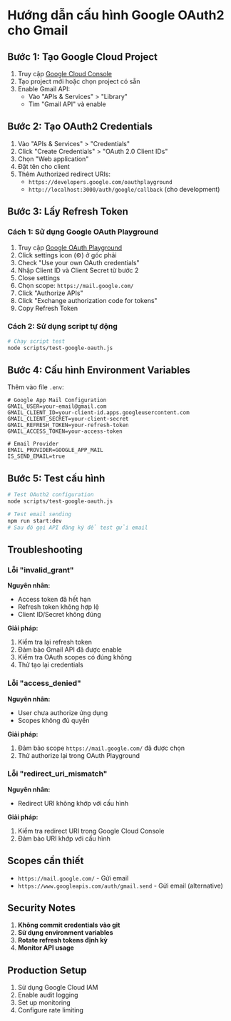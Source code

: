 # Hướng dẫn cấu hình Google OAuth2 cho Gmail

## Bước 1: Tạo Google Cloud Project

1. Truy cập [Google Cloud Console](https://console.cloud.google.com/)
2. Tạo project mới hoặc chọn project có sẵn
3. Enable Gmail API:
   - Vào "APIs & Services" > "Library"
   - Tìm "Gmail API" và enable

## Bước 2: Tạo OAuth2 Credentials

1. Vào "APIs & Services" > "Credentials"
2. Click "Create Credentials" > "OAuth 2.0 Client IDs"
3. Chọn "Web application"
4. Đặt tên cho client
5. Thêm Authorized redirect URIs:
   - `https://developers.google.com/oauthplayground`
   - `http://localhost:3000/auth/google/callback` (cho development)

## Bước 3: Lấy Refresh Token

### Cách 1: Sử dụng Google OAuth Playground

1. Truy cập [Google OAuth Playground](https://developers.google.com/oauthplayground/)
2. Click settings icon (⚙️) ở góc phải
3. Check "Use your own OAuth credentials"
4. Nhập Client ID và Client Secret từ bước 2
5. Close settings
6. Chọn scope: `https://mail.google.com/`
7. Click "Authorize APIs"
8. Click "Exchange authorization code for tokens"
9. Copy Refresh Token

### Cách 2: Sử dụng script tự động

```bash
# Chạy script test
node scripts/test-google-oauth.js
```

## Bước 4: Cấu hình Environment Variables

Thêm vào file `.env`:

```env
# Google App Mail Configuration
GMAIL_USER=your-email@gmail.com
GMAIL_CLIENT_ID=your-client-id.apps.googleusercontent.com
GMAIL_CLIENT_SECRET=your-client-secret
GMAIL_REFRESH_TOKEN=your-refresh-token
GMAIL_ACCESS_TOKEN=your-access-token

# Email Provider
EMAIL_PROVIDER=GOOGLE_APP_MAIL
IS_SEND_EMAIL=true
```

## Bước 5: Test cấu hình

```bash
# Test OAuth2 configuration
node scripts/test-google-oauth.js

# Test email sending
npm run start:dev
# Sau đó gọi API đăng ký để test gửi email
```

## Troubleshooting

### Lỗi "invalid_grant"

**Nguyên nhân:**
- Access token đã hết hạn
- Refresh token không hợp lệ
- Client ID/Secret không đúng

**Giải pháp:**
1. Kiểm tra lại refresh token
2. Đảm bảo Gmail API đã được enable
3. Kiểm tra OAuth scopes có đúng không
4. Thử tạo lại credentials

### Lỗi "access_denied"

**Nguyên nhân:**
- User chưa authorize ứng dụng
- Scopes không đủ quyền

**Giải pháp:**
1. Đảm bảo scope `https://mail.google.com/` đã được chọn
2. Thử authorize lại trong OAuth Playground

### Lỗi "redirect_uri_mismatch"

**Nguyên nhân:**
- Redirect URI không khớp với cấu hình

**Giải pháp:**
1. Kiểm tra redirect URI trong Google Cloud Console
2. Đảm bảo URI khớp với cấu hình

## Scopes cần thiết

- `https://mail.google.com/` - Gửi email
- `https://www.googleapis.com/auth/gmail.send` - Gửi email (alternative)

## Security Notes

1. **Không commit credentials vào git**
2. **Sử dụng environment variables**
3. **Rotate refresh tokens định kỳ**
4. **Monitor API usage**

## Production Setup

1. Sử dụng Google Cloud IAM
2. Enable audit logging
3. Set up monitoring
4. Configure rate limiting 